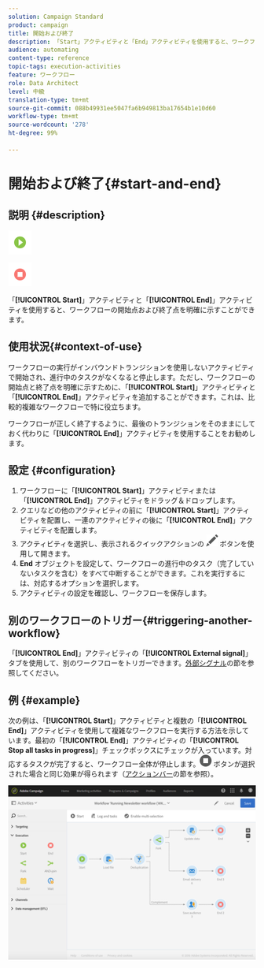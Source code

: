 ```yaml
---
solution: Campaign Standard
product: campaign
title: 開始および終了
description: 「Start」アクティビティと「End」アクティビティを使用すると、ワークフローの開始点および終了点を明確に示すことができます。
audience: automating
content-type: reference
topic-tags: execution-activities
feature: ワークフロー
role: Data Architect
level: 中級
translation-type: tm+mt
source-git-commit: 088b49931ee5047fa6b949813ba17654b1e10d60
workflow-type: tm+mt
source-wordcount: '278'
ht-degree: 99%

---
```



# 開始および終了{#start-and-end}

## 説明 {#description}

![](assets/start.png)

![](assets/end.png)

「**[!UICONTROL Start]**」アクティビティと「**[!UICONTROL End]**」アクティビティを使用すると、ワークフローの開始点および終了点を明確に示すことができます。

## 使用状況{#context-of-use}

ワークフローの実行がインバウンドトランジションを使用しないアクティビティで開始され、進行中のタスクがなくなると停止します。ただし、ワークフローの開始点と終了点を明確に示すために、「**[!UICONTROL Start]**」アクティビティと「**[!UICONTROL End]**」アクティビティを追加することができます。これは、比較的複雑なワークフローで特に役立ちます。

ワークフローが正しく終了するように、最後のトランジションをそのままにしておく代わりに「**[!UICONTROL End]**」アクティビティを使用することをお勧めします。

## 設定 {#configuration}

1. ワークフローに「**[!UICONTROL Start]**」アクティビティまたは「**[!UICONTROL End]**」アクティビティをドラッグ＆ドロップします。
1. クエリなどの他のアクティビティの前に「**[!UICONTROL Start]**」アクティビティを配置し、一連のアクティビティの後に「**[!UICONTROL End]**」アクティビティを配置します。
1. アクティビティを選択し、表示されるクイックアクションの ![](assets/edit_darkgrey-24px.png) ボタンを使用して開きます。
1. **End** オブジェクトを設定して、ワークフローの進行中のタスク（完了していないタスクを含む）をすべて中断することができます。これを実行するには、対応するオプションを選択します。
1. アクティビティの設定を確認し、ワークフローを保存します。

## 別のワークフローのトリガー{#triggering-another-workflow}

「**[!UICONTROL End]**」アクティビティの「**[!UICONTROL External signal]**」タブを使用して、別のワークフローをトリガーできます。[外部シグナル](../../automating/using/external-signal.md)の節を参照してください。

## 例 {#example}

次の例は、「**[!UICONTROL Start]**」アクティビティと複数の「**[!UICONTROL End]**」アクティビティを使用して複雑なワークフローを実行する方法を示しています。最初の「**[!UICONTROL End]**」アクティビティの「**[!UICONTROL Stop all tasks in progress]**」チェックボックスにチェックが入っています。対応するタスクが完了すると、ワークフロー全体が停止します。![](assets/stop_darkgrey-24px.png) ボタンが選択された場合と同じ効果が得られます（[アクションバー](../../automating/using/workflow-interface.md#action-bar)の節を参照）。

![](assets/wkf_start_end_example.png)


